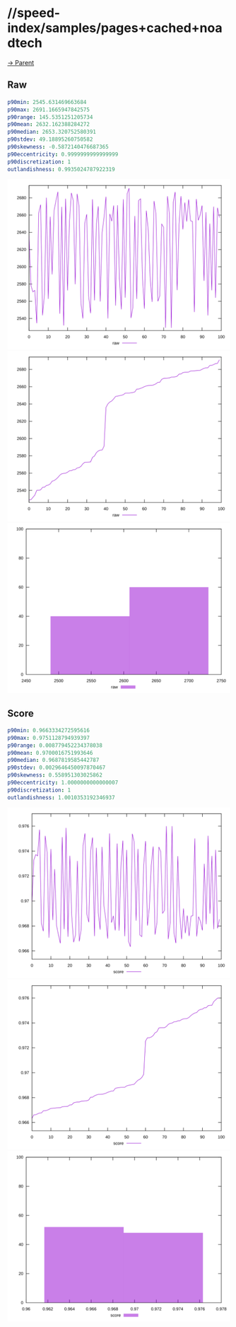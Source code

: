 
# //speed-index/samples/pages+cached+noadtech

[→ Parent](../..)


## Raw


```yaml
p90min: 2545.631469663684
p90max: 2691.1665947842575
p90range: 145.5351251205734
p90mean: 2632.162388284272
p90median: 2653.320752580391
p90stdev: 49.18895260750582
p90skewness: -0.5872140476687365
p90eccentricity: 0.9999999999999999
p90discretization: 1
outlandishness: 0.9935024787922319

```

![PLOT: raw-values](./raw/values.svg)![PLOT: raw-sorted](./raw/sorted.svg)![PLOT: raw-histogram](./raw/histogram.svg)
## Score


```yaml
p90min: 0.9663334272595616
p90max: 0.9751128794939397
p90range: 0.008779452234378038
p90mean: 0.9700016751993646
p90median: 0.9687819585442787
p90stdev: 0.0029646450097870467
p90skewness: 0.558951303025862
p90eccentricity: 1.0000000000000007
p90discretization: 1
outlandishness: 1.0010353192346937

```

![PLOT: score-values](./score/values.svg)![PLOT: score-sorted](./score/sorted.svg)![PLOT: score-histogram](./score/histogram.svg)